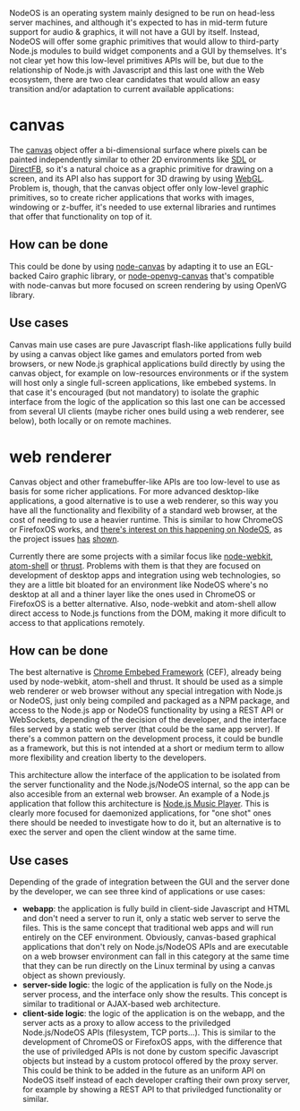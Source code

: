 NodeOS is an operating system mainly designed to be run on head-less server machines, and although it's expected to has in mid-term future support for audio & graphics, it will not have a GUI by itself. Instead, NodeOS will offer some graphic primitives that would allow to third-party Node.js modules to build widget components and a GUI by themselves. It's not clear yet how this low-level primitives APIs will be, but due to the relationship of Node.js with Javascript and this last one with the Web ecosystem, there are two clear candidates that would allow an easy transition and/or adaptation to current available applications:

# canvas
The [canvas](http://www.w3.org/wiki/HTML/Elements/canvas) object offer a bi-dimensional surface where pixels can be painted independently similar to other 2D environments like [SDL](https://www.libsdl.org/) or [DirectFB](http://directfb.org/), so it's a natural choice as a graphic primitive for drawing on a screen, and its API also has support for 3D drawing by using [WebGL](https://www.khronos.org/webgl/). Problem is, though, that the canvas object offer only low-level graphic primitives, so to create richer applications that works with images, windowing or z-buffer, it's needed to use external libraries and runtimes that offer that functionality on top of it.

## How can be done
This could be done by using [node-canvas](https://github.com/Automattic/node-canvas) by adapting it to use an EGL-backed Cairo graphic library, or [node-openvg-canvas](https://github.com/luismreis/node-openvg-canvas) that's compatible with node-canvas but more focused on screen rendering by using OpenVG library.

## Use cases
Canvas main use cases are pure Javascript flash-like applications fully build by using a canvas object like games and emulators ported from web browsers, or new Node.js graphical applications build directly by using the canvas object, for example on low-resources environments or if the system will host only a single full-screen applications, like embebed systems. In that case it's encouraged (but not mandatory) to isolate the graphic interface from the logic of the application so this last one can be accessed from several UI clients (maybe richer ones build using a web renderer, see below), both locally or on remote machines.

# web renderer
Canvas object and other framebuffer-like APIs are too low-level to use as basis for some richer applications. For more advanced desktop-like applications, a good alternative is to use a web renderer, so this way you have all the functionality and flexibility of a standard web browser, at the cost of needing to use a heavier runtime. This is similar to how ChromeOS or FirefoxOS works, and [there's interest on this happening on NodeOS](https://medium.com/javascript-ecosystem/booting-to-node-2d620ac5402), as the project issues [has](https://github.com/NodeOS/NodeOS/issues/78) [shown](https://github.com/NodeOS/NodeOS/issues/79).

Currently there are some projects with a similar focus like [node-webkit](https://github.com/rogerwang/node-webkit), [atom-shell](https://github.com/atom/atom-shell) or [thrust](https://github.com/breach/thrust). Problems with them is that they are focused on development of desktop apps and integration using web technologies, so they are a little bit bloated for an environment like NodeOS where's no desktop at all and a thiner layer like the ones used in ChromeOS or FirefoxOS is a better alternative. Also, node-webkit and atom-shell allow direct access to Node.js functions from the DOM, making it more dificult to access to that applications remotely.

## How can be done
The best alternative is [Chrome Embebed Framework](https://code.google.com/p/chromiumembedded/) (CEF), already being used by node-webkit, atom-shell and thrust. It should be used as a simple web renderer or web browser without any special intregation with Node.js or NodeOS, just only being compiled and packaged as a NPM package, and access to the Node.js app or NodeOS functionality by using a REST API or WebSockets, depending of the decision of the developer, and the interface files served by a static web server (that could be the same app server). If there's a common pattern on the development process, it could be bundle as a framework, but this is not intended at a short or medium term to allow more flexibility and creation liberty to the developers.

This architecture allow the interface of the application to be isolated from the server functionality and the Node.js/NodeOS internal, so the app can be also accesible from an external web browser. An example of a Node.js application that follow this architecture is [Node.js Music Player](https://github.com/benkaiser/node-music-player). This is clearly more focused for daemonized applications, for "one shot" ones there should be needed to investigate how to do it, but an alternative is to exec the server and open the client window at the same time.

## Use cases
Depending of the grade of integration between the GUI and the server done by the developer, we can see three kind of applications or use cases:

* **webapp**: the application is fully build in client-side Javascript and HTML and don't need a server to run it, only a static web server to serve the files. This is the same concept that traditional web apps and will run entirely on the CEF environment. Obviously, canvas-based graphical applications that don't rely on Node.js/NodeOS APIs and are executable on a web browser environment can fall in this category at the same time that they can be run directly on the Linux terminal by using a canvas object as shown previously.
* **server-side logic**: the logic of the application is fully on the Node.js server process, and the interface only show the results. This concept is similar to traditional or AJAX-based web architecture.
* **client-side logic**: the logic of the application is on the webapp, and the server acts as a proxy to allow access to the priviledged Node.js/NodeOS APIs (filesystem, TCP ports...). This is similar to the development of ChromeOS or FirefoxOS apps, with the difference that the use of priviledged APIs is not done by custom specific Javascript objects but instead by a custom protocol offered by the proxy server. This could be think to be added in the future as an uniform API on NodeOS itself instead of each developer crafting their own proxy server, for example by showing a REST API to that priviledged functionality or similar.